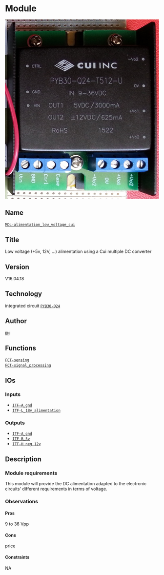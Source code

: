 # Module
![](viewme.jpg)

## Name
[`MDL-alimentation_low_voltage_cui`]()

## Title
Low voltage (+5v, 12V, ...) alimentation using a Cui multiple DC converter

## Version  
V16.04.18  

## Technology

integrated circuit [`PYB30-Q24`](http://www.cui.com/product/resource/pyb30-u.pdf)   

## Author
[`BM`](../../contributors/CTB-bm)  

## Functions 
[`FCT-sensing`](../../functions/FCT-sensing)  
[`FCT-signal_processing`](../../functions/FCT-signal_processing)  

## IOs

### Inputs
* [`ITF-A_gnd`](../../interfaces/ITF-A_gnd)  
* [`ITF-L_18v_alimentation`](../../interfaces/ITF-L_18v_alimentation)    

### Outputs
* [`ITF-A_gnd`](../../interfaces/ITF-F_12v)  
* [`ITF-B_5v`](../../interfaces/ITF-29_5v)  
* [`ITF-H_neg_12v`](../../interfaces/ITF-H_neg_12v)    

## Description

### Module requirements
This module will provide the DC alimentation adapted to the electronic circuits' different requirements in terms of voltage.

### Observations

#### Pros
9 to 36 Vpp
#### Cons
price
#### Constraints
NA
